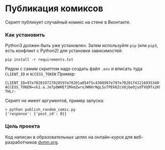 # Публикация комиксов

Скрипт публикует случайный комикс на стене в Вконтакте.

### Как установить
Python3 должен быть уже установлен. 
Затем используйте `pip` (или `pip3`, есть конфликт с Python2) для установки зависимостей:
```
pip install -r requirements.txt
```

Рядом с самим скриптом надо создать файл `.env` и вписать туда `CLIENT_ID` и `ACCESS_TOKEN`
Пример:
```
CLIENT_ID=97e702019727020597e70201a054f5c4308997e797e70201f41216935340f9cc7d49e89c
ACCESS_TOKEN=vk1.a.JeTp8WHEf1RkmZwroJWNXrNgLSuTPEkKZcV8jbeOjudTVQ9Tx2KkdxD4ZsMEjHAz9lBR13Xjy-THLr-
```

Скрипт не имеет аргументов, пример запуска:
```
> python publish_random_comic.py
{'response': {'post_id': 8}}
```
### Цель проекта

Код написан в образовательных целях на онлайн-курсе для веб-разработчиков [dvmn.org](https://dvmn.org/).
